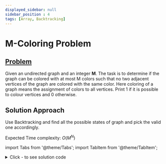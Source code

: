 ```yaml
---
displayed_sidebar: null
sidebar_position : 4
tags: [Array, Backtracking]
---
```


# M-Coloring Problem

## [Problem](https://practice.geeksforgeeks.org/problems/m-coloring-problem-1587115620/1#)

<span >Given an undirected graph and an integer&nbsp;<strong>M</strong>. The task is to determine if the graph can be colored with at most M&nbsp;colors such that no two adjacent vertices of the graph are colored with the same color. Here coloring of a graph means the assignment of colors to all vertices. Print 1&nbsp;if it is possible to colour vertices and 0&nbsp;otherwise.</span>

## Solution Approach
Use Backtracking and find all the possible states of graph and pick the valid one accordingly.

Expected Time complexity: $O(M^N)$

import Tabs from '@theme/Tabs';
import TabItem from '@theme/TabItem';

<details><summary>Click - to see solution code</summary>

<Tabs>
<TabItem value="cpp" label="C++">

```cpp
bool isGood(bool graph[101][101], int vertex, int color[], int n) {
    for (int i = 0; i < n; i++) {
        if (graph[vertex][i] && color[vertex] == color[i]) return false;
    }
    return true;
}

bool graphColor(bool graph[101][101], int vertex, int n, int m, int color[]) {
    if (n == vertex) return true;

    for (int j = 1; j <= m; j++) {
        color[vertex] = j;
        if (isGood(graph, vertex, color, n)) {
            if (graphColor(graph, vertex + 1, n, m, color)) return true;
        }
        color[vertex] = 0;
    }
    return false;
}

bool graphColoring(bool graph[101][101], int m, int n) {
    int color[n];
    memset(color, 0, sizeof(color));
    return graphColor(graph, 0, n, m, color);
}

```
</TabItem>
</Tabs>

</details>
